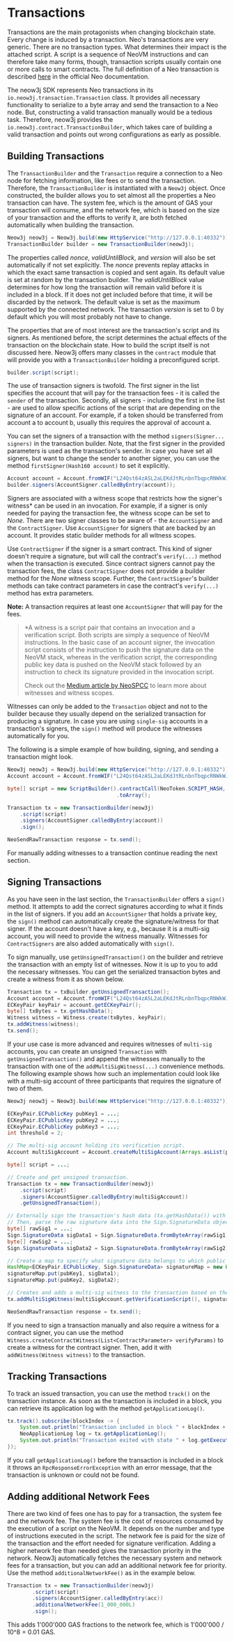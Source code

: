 # Transactions

Transactions are the main protagonists when changing blockchain state. Every change is induced by a transaction. Neo's
transactions are very generic. There are no transaction types. What determines their impact is the attached script. A
script is a sequence of NeoVM instructions and can therefore take many forms, though, transaction scripts usually
contain one or more calls to smart contracts. The full definition of a Neo transaction is described
[here](https://docs.neo.org/docs/en-us/basic/concept/transaction.html) in the official Neo documentation.

The neow3j SDK represents Neo transactions in its `io.neow3j.transaction.Transaction` class. It provides all necessary
functionality to serialize to a byte array and send the transaction to a Neo node. But, constructing a valid transaction
manually would be a tedious task. Therefore, neow3j provides the `io.neow3j.contract.TransactionBuilder`, which takes
care of building a valid transaction and points out wrong configurations as early as possible. 

## Building Transactions

The `TransactionBuilder` and the `Transaction` require a connection to a Neo node for fetching information, like fees
or to send the transaction. Therefore, the `TransactionBuilder` is instantiated with a `Neow3j` object. Once
constructed, the builder allows you to set almost all the properties a Neo transaction can have. The system fee, which
is the amount of GAS your transaction will consume, and the network fee, which is based on the size of your transaction
and the efforts to verify it, are both fetched automatically when building the transaction.

```java
Neow3j neow3j = Neow3j.build(new HttpService("http://127.0.0.1:40332"));
TransactionBuilder builder = new TransactionBuilder(neow3j);
```

The properties called *nonce*, *validUntilBlock*, and *version* will also be set automatically if not set explicitly.
The *nonce* prevents replay attacks in which the exact same transaction is copied and sent again. Its default value is
set at random by the transaction builder. The *validUntilBlock* value determines for how long the transaction will
remain valid before it is included in a block. If it does not get included before that time, it will be discarded by
the network. The default value is set as the maximum supported by the connected network. The transaction *version* is
set to 0 by default which you will most probably not have to change.

The properties that are of most interest are the transaction's script and its signers. As mentioned before, the script
determines the actual effects of the transaction on the blockchain state. How to build the script itself is not
discussed here. Neow3j offers many classes in the `contract` module that will provide you with a `TransactionBuilder`
holding a preconfigured script.

```java
builder.script(script);
```

The use of transaction signers is twofold. The first signer in the list specifies the account that will pay for the
transaction fees - it is called the `sender` of the transaction. Secondly, all signers - including the first in the
list - are used to allow specific actions of the script that are depending on the signature of an account. For example,
if a token should be transferred from account a to account b, usually this requires the approval of account a.

You can set the signers of a transaction with the method `signers(Signer... signers)` in the transaction builder. Note,
that the first signer in the provided parameters is used as the transaction's sender. In case you have set all signers,
but want to change the sender to another signer, you can use the method `firstSigner(Hash160 account)` to set it
explicitly.

```java
Account account = Account.fromWIF("L24Qst64zASL2aLEKdJtRLnbnTbqpcRNWkWJ3yhDh2CLUtLdwYK2");
builder.signers(AccountSigner.calledByEntry(account));
```

Signers are associated with a witness scope that restricts how the signer's witness* can be used in an invocation.
For example, if a signer is only needed for paying the transaction fee, the witness scope can be set to *None*. There
are two signer classes to be aware of - the `AccountSigner` and the `ContractSigner`. Use `AccountSigner` for signers
that are backed by an account. It provides static builder methods for all witness scopes.

Use `ContractSigner` if the signer is a smart contract. This kind of signer doesn't require a signature, but will call
the contract's `verify(...)` method when the transaction is executed. Since contract signers cannot pay the transaction
fees, the class `ContractSigner` does not provide a builder method for the *None* witness scope. Further, the
`ContractSigner`'s builder methods can take contract parameters in case the contract's `verify(...)` method has extra
parameters.

**Note:** A transaction requires at least one `AccountSigner` that will pay for the fees.

> *A witness is a script pair that contains an invocation and a verification script. Both scripts are simply a
> sequence of NeoVM instructions. In the basic case of an account signer, the invocation script consists of the
> instruction to push the signature data on the NeoVM stack, whereas in the verification script, the corresponding
> public key data is pushed on the NeoVM stack followed by an instruction to check its signature provided in the
> invocation script.
>
> Check out the [Medium article by NeoSPCC](https://neospcc.medium.com/thou-shalt-check-their-witnesses-485d2bf8375d)
> to learn more about witnesses and witness scopes.

Witnesses can only be added to the `Transaction` object and not to the builder because they usually depend on the
serialized transaction for producing a signature. In case you are using `single-sig` accounts in a transaction's
signers, the `sign()` method will produce the witnesses automatically for you.

The following is a simple example of how building, signing, and sending a transaction might look.

```java
Neow3j neow3j = Neow3j.build(new HttpService("http://127.0.0.1:40332"));
Account account = Account.fromWIF("L24Qst64zASL2aLEKdJtRLnbnTbqpcRNWkWJ3yhDh2CLUtLdwYK2");

byte[] script = new ScriptBuilder().contractCall(NeoToken.SCRIPT_HASH, "symbol", null)
                                   .toArray();

Transaction tx = new TransactionBuilder(neow3j)
    .script(script)
    .signers(AccountSigner.calledByEntry(account))
    .sign();

NeoSendRawTransaction response = tx.send();
```

For manually adding witnesses to a transaction continue reading the next section.

## Signing Transactions

As you have seen in the last section, the `TransactionBuilder` offers a `sign()` method. It attempts to add the correct
signatures according to what it finds in the list of signers. If you add an `AccountSigner` that holds a private key,
the `sign()` method can automatically create the signature/witness for that signer. If the account doesn't have a key,
e.g., because it is a multi-sig account, you will need to provide the witness manually.
Witnesses for `ContractSigners` are also added automatically with `sign()`.

To sign manually, use `getUnsignedTransaction()` on the builder and retrieve the transaction with an empty list of
witnesses. Now it is up to you to add the necessary witnesses. You can get the serialized transaction bytes and create
a witness from it as shown below.

```java
Transaction tx = txBuilder.getUnsignedTransaction();
Account account = Account.fromWIF("L24Qst64zASL2aLEKdJtRLnbnTbqpcRNWkWJ3yhDh2CLUtLdwYK2");
ECKeyPair keyPair = account.getECKeyPair();
byte[] txBytes = tx.getHashData();
Witness witness = Witness.create(txBytes, keyPair);
tx.addWitness(witness);
tx.send();
```

If your use case is more advanced and requires witnesses of `multi-sig` accounts, you can create an unsigned
`Transaction` with `getUnsignedTransaction()` and append the witnesses manually to the transaction with
one of the `addMultiSigWitness(...)` convenience methods. The following example shows how such an implementation could
look like with a multi-sig account of three participants that requires the signature of two of them.


```java
Neow3j neow3j = Neow3j.build(new HttpService("http://127.0.0.1:40332"));

ECKeyPair.ECPublicKey pubKey1 = ...;
ECKeyPair.ECPublicKey pubKey2 = ...;
ECKeyPair.ECPublicKey pubKey3 = ...;
int threshold = 2;

// The multi-sig account holding its verification script.
Account multiSigAccount = Account.createMultiSigAccount(Arrays.asList(pubKey1, pubKey2, pubKey3), threshold);

byte[] script = ...;

// Create and get unsigned transaction.
Transaction tx = new TransactionBuilder(neow3j)
    .script(script)
    .signers(AccountSigner.calledByEntry(multiSigAccount))
    .getUnsignedTransaction();

// Externally sign the transaction's hash data (tx.getHashData()) with e.g., Sign.signMessage(txHash, ecKeyPair);
// Then, parse the raw signature data into the Sign.SignatureData object.
byte[] rawSig1 = ...;
Sign.SignatureData sigData1 = Sign.SignatureData.fromByteArray(rawSig1);
byte[] rawSig2 = ...;
Sign.SignatureData sigData2 = Sign.SignatureData.fromByteArray(rawSig2);

// Create a map to specify what signature data belongs to which public key.
HashMap<ECKeyPair.ECPublicKey, Sign.SignatureData> signatureMap = new HashMap<>();
signatureMap.put(pubKey1, sigData1);
signatureMap.put(pubKey2, sigData2);

// Creates and adds a multi-sig witness to the transaction based on the verification script and the signatures.
tx.addMultiSigWitness(multiSigAccount.getVerificationScript(), signatureMap);

NeoSendRawTransaction response = tx.send();
```

If you need to sign a transaction manually and also require a witness for a contract signer, you can use the method
`Witness.createContractWitness(List<ContractParameter> verifyParams)` to create a witness for the contract signer. Then,
add it with `addWitness(Witness witness)` to the transaction.

## Tracking Transactions

To track an issued transaction, you can use the method `track()` on the transaction instance.  As soon as the
transaction is included in a block, you can retrieve its application log with the method `getApplicationLog()`.

```java
tx.track().subscribe(blockIndex -> {
    System.out.println("Transaction included in block " + blockIndex + ".");
    NeoApplicationLog log = tx.getApplicationLog();
    System.out.println("Transaction exited with state " + log.getExecutions().get(0).getState() + ".");
});
```

If you call `getApplicationLog()` before the transaction is included in a block it throws an `RpcResponseErrorException`
with an error message, that the transaction is unknown or could not be found.

## Adding additional Network Fees

There are two kind of fees one has to pay for a transaction, the system fee and the network fee. The system fee is the
cost of resources consumed by the execution of a script on the NeoVM. It depends on the number and type of instructions
executed in the script. The network fee is paid for the size of the transaction and the effort needed for signature
verification. Adding a higher network fee than needed gives the transaction priority in the network. Neow3j
automatically fetches the necessary system and network fees for a transaction, but you can add an additional network fee
for priority. Use the method `additionalNetworkFee()` as in the example below.

```java
Transaction tx = new TransactionBuilder(neow3j)
        .script(script)
        .signers(AccountSigner.calledByEntry(acc))
        .additionalNetworkFee(1_000_000L)
        .sign();
```

This adds 1'000'000 GAS fractions to the network fee, which is 1'000'000 / 10^8 = 0.01 GAS.
